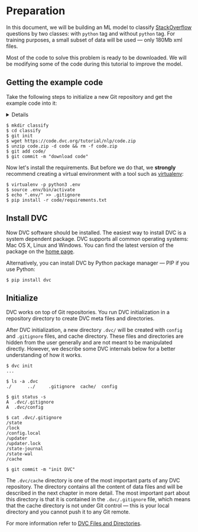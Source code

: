 # Preparation

In this document, we will be building an ML model to classify
[StackOverflow](https://stackoverflow.com) questions by two classes: with
`python` tag and without `python` tag. For training purposes, a small subset of
data will be used — only 180Mb xml files.

Most of the code to solve this problem is ready to be downloaded. We will be
modifying some of the code during this tutorial to improve the model.

## Getting the example code

Take the following steps to initialize a new Git repository and get the example
code into it:

<details>

### Expand to learn how to download on Windows

Windows doesn't include the `wget` utility by default, so you'll need to use the
browser to download `code.zip`. Save it into the `classify` directory.
(Right-click [this link](https://code.dvc.org/tutorial/nlp/code.zip) and click
`Save link as`(Chrome) or `Save object as`(Firefox)).

Windows doesn't ship `wget` utility by default, so you'll need to use browser to
download `code.zip`.

</details>

```dvc
$ mkdir classify
$ cd classify
$ git init
$ wget https://code.dvc.org/tutorial/nlp/code.zip
$ unzip code.zip -d code && rm -f code.zip
$ git add code/
$ git commit -m "download code"
```

Now let's install the requirements. But before we do that, we **strongly**
recommend creating a virtual environment with a tool such as
[virtualenv](https://virtualenv.pypa.io/en/stable/):

```dvc
$ virtualenv -p python3 .env
$ source .env/bin/activate
$ echo ".env/" >> .gitignore
$ pip install -r code/requirements.txt
```

## Install DVC

Now DVC software should be installed. The easiest way to install DVC is a system
dependent package. DVC supports all common operating systems: Mac OS X, Linux
and Windows. You can find the latest version of the package on the
[home page](/).

Alternatively, you can install DVC by Python package manager — PIP if you use
Python:

```dvc
$ pip install dvc
```

## Initialize

DVC works on top of Git repositories. You run DVC initialization in a repository
directory to create DVC meta files and directories.

After DVC initialization, a new directory `.dvc/` will be created with `config`
and `.gitignore` files, and <abbr>cache directory</abbr>. These files and
directories are hidden from the user generally and are not meant to be
manipulated directly. However, we describe some DVC internals below for a better
understanding of how it works.

```dvc
$ dvc init
...

$ ls -a .dvc
./      ../     .gitignore  cache/  config

$ git status -s
A  .dvc/.gitignore
A  .dvc/config

$ cat .dvc/.gitignore
/state
/lock
/config.local
/updater
/updater.lock
/state-journal
/state-wal
/cache

$ git commit -m "init DVC"
```

The `.dvc/cache` directory is one of the most important parts of any DVC
repository. The directory contains all the content of data files and will be
described in the next chapter in more detail. The most important part about this
directory is that it is contained in the `.dvc/.gitignore` file, which means
that the cache directory is not under Git control — this is your local directory
and you cannot push it to any Git remote.

For more information refer to
[DVC Files and Directories](/doc/user-guide/dvc-files-and-directories).
